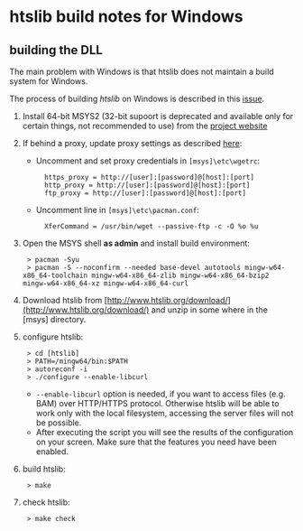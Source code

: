 # htslib build notes for Windows

## building the DLL

The main problem with Windows is that htslib does not maintain a build system for Windows.  

The process of building *htslib* on Windows is described in this [issue](https://github.com/samtools/htslib/issues/907).  


1. Install 64-bit MSYS2 (32-bit supoort is deprecated and available only for certain things, not recommended to use) from the [project website](https://msys2.github.io/)

2. If behind a proxy, update proxy settings as described [here](https://stackoverflow.com/questions/29783065/msys2-pacman-cant-update-packages-through-corporate-firewall9):
	- Uncomment and set proxy credentials in `[msys]\etc\wgetrc`:
	
			https_proxy = http://[user]:[password]@[host]:[port]
			http_proxy = http://[user]:[password]@[host]:[port]
			ftp_proxy = http://[user]:[password]@[host]:[port]
	- Uncomment line in `[msys]\etc\pacman.conf`:
	
			XferCommand = /usr/bin/wget --passive-ftp -c -O %o %u


3. Open the MSYS shell **as admin** and install build environment:

		> pacman -Syu
		> pacman -S --noconfirm --needed base-devel autotools mingw-w64-x86_64-toolchain mingw-w64-x86_64-zlib mingw-w64-x86_64-bzip2 mingw-w64-x86_64-xz mingw-w64-x86_64-curl

4. Download htslib from [http://www.htslib.org/download/](http://www.htslib.org/download/) and unzip in some where in the [msys] directory.

5. configure htslib:
	
		> cd [htslib]
		> PATH=/mingw64/bin:$PATH
		> autoreconf -i
		> ./configure --enable-libcurl
    - `--enable-libcurl` option is needed, if you want to access files (e.g. BAM) over HTTP/HTTPS protocol. Otherwise htslib will be able to work only with the local filesystem, accessing the server files will not be possible.
    - After executing the script you will see the results of the configuration on your screen. Make sure that the features you need have been enabled.

6. build htslib:

		> make
	
7. check htslib:

		> make check





